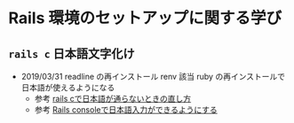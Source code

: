 # Rails 環境のセットアップに関する学び

## `rails c` 日本語文字化け

- 2019/03/31 readline の再インストール renv 該当 ruby の再インストールで日本語が使えるようになる
  - 参考 [rails cで日本語が通らないときの直し方](https://qiita.com/irohiroki/items/c82657b5cb4bdb2aaac4)
  - 参考 [Rails consoleで日本語入力ができるようにする](https://qiita.com/Kouch/items/8d556b735cb47941ea40)
